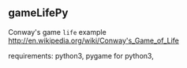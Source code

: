 gameLifePy
----------
Conway's game `life` example
http://en.wikipedia.org/wiki/Conway's_Game_of_Life


requirements: python3, pygame for python3,

